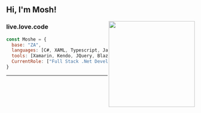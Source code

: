 <h2> Hi, I'm Mosh! </h2>
<img align='right' src="https://media.giphy.com/media/Q7SKqn3G97xpmfSOvG/giphy.gif" width="230">

### live.love.code 

```javascript
const Moshe = {
  base: "ZA",
  languages: [C#, XAML, Typescript, JavaScript, CSS,T-SQL],
  tools: [Xamarin, Kendo, JQuery, Blazor, MVC, SSRS, SSIS, FIGMA, ADB],
  CurrentRole: ["Full Stack .Net Developer"],
}
```



---

